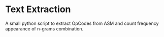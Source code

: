 Text Extraction
==============

A small python script to extract OpCodes from ASM and count frequency appearance of n-grams combination.
